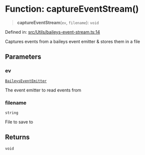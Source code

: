 # Function: captureEventStream()

> **captureEventStream**(`ev`, `filename`): `void`

Defined in: [src/Utils/baileys-event-stream.ts:14](https://github.com/Fokusdotid/Baileys/blob/982cc5b3c62bfc7b56d2f8f8427b6c1a2dda856f/src/Utils/baileys-event-stream.ts#L14)

Captures events from a baileys event emitter & stores them in a file

## Parameters

### ev

[`BaileysEventEmitter`](../interfaces/BaileysEventEmitter.md)

The event emitter to read events from

### filename

`string`

File to save to

## Returns

`void`
